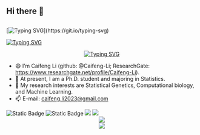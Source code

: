 ## Hi there 👋

<!--
**Caifeng-Li/Caifeng-Li** is a ✨ _special_ ✨ repository because its `README.md` (this file) appears on your GitHub profile.

Here are some ideas to get you started:

- 🔭 I’m currently working on ...
- 🌱 I’m currently learning ...
- 👯 I’m looking to collaborate on ...
- 🤔 I’m looking for help with ...
- 💬 Ask me about ...
- 📫 How to reach me: ...
- 😄 Pronouns: ...
- ⚡ Fun fact: ...
-->
##

[![Typing SVG](https://readme-typing-svg.herokuapp.com?font=Fira+Code&weight=600&size=21&pause=1000&color=F71CB4&center=true&vCenter=true&multiline=true&width=2000&height=60&lines=The+only+thing+we+have+to+fear+is+fear+itself+-+nameless%2C+unreasoning%2C+unjustified+terror+which+paralyzes+needed+efforts+to+convert+retreat+into+advance.)](https://git.io/typing-svg)

<a href="https://git.io/typing-svg"><img src="https://readme-typing-svg.herokuapp.com?font=Fira+Code&weight=600&size=21&pause=1000&color=93106B&center=true&vCenter=true&multiline=true&width=1300&height=60&lines=%E6%88%91%E4%BB%AC%E5%94%AF%E4%B8%80%E5%80%BC%E5%BE%97%E6%81%90%E6%83%A7%E7%9A%84%E5%B0%B1%E6%98%AF%E6%81%90%E6%83%A7%E6%9C%AC%E8%BA%AB%E2%80%94%E2%80%94%E8%BF%99%E6%98%AF%E4%B8%80%E7%A7%8D%E9%9A%BE%E4%BB%A5%E5%90%8D%E7%8A%B6%E3%80%81%E7%9B%B2%E7%9B%AE%E5%86%B2%E5%8A%A8%E3%80%81%E6%AF%AB%E6%97%A0%E7%BC%98%E7%94%B1%E7%9A%84%E6%81%90%E6%83%A7%EF%BC%8C%E5%8F%AF%E4%BB%A5%E4%BD%BF%E4%BA%BA%E4%BB%AC%E8%BD%AC%E9%80%80%E4%B8%BA%E8%BF%9B%E6%89%80%E9%9C%80%E7%9A%84%E5%8A%AA%E5%8A%9B%E5%85%A8%E9%83%BD%E4%B8%A7%E5%A4%B1%E6%95%88%E5%8A%9B%E3%80%82" alt="Typing SVG" /></a>

<div align="center">
  <a href="https://blog.sunguoqi.com/">
    <img src="https://readme-typing-svg.demolab.com?font=Fira+Code&pause=2000&color=024EF7&width=435&lines=我们唯一值得恐惧的就是恐惧本身——这是一种难以名状、盲目冲动、毫无缘由的恐惧，可以使人们转退为进所需的努力全都丧失效力。！;The only thing we have to fear is fear itself - nameless, unreasoning, unjustified terror which paralyzes needed efforts to convert retreat into advance.！&center=true&size=27" alt="Typing SVG" />
  </a>
</div>


- 😄 I’m Caifeng Li (github: @Caifeng-Li; ResearchGate: https://www.researchgate.net/profile/Caifeng-Li).
- 💞️ At present, I am a Ph.D. student and majoring in Statistics.
- 🌱 My research interests are Statistical Genetics, Computational biology, and Machine Learning.
- 📫 E-mail: caifeng.li2023@gmail.com

<span align="center"> 
  <img alt="Static Badge" src="https://img.shields.io/badge/R-%2342b883?style=flat-square&logo=R&logoColor=%23fff"> 
  <img alt="Static Badge" src="https://img.shields.io/badge/Python-%230072b3?style=flat-square&logo=Python&logoColor=%23fff"> 
  <img src="https://img.shields.io/badge/-SQL-F7DF1E?style=flat-square&logo=sql&logoColor=white" /> 
  <img src="https://img.shields.io/badge/-Linux-E34F26?style=flat-square&logo=linux&logoColor=white" /> 
</span>


<div align="center">
  <img src="https://github-readme-stats.vercel.app/api?username=Caifeng-Li&show_icons=true&theme=radical" /> 
</div>


<div align="center">
  <img src="https://github-readme-stats.vercel.app/api/top-langs/?username=Caifeng-Li&layout=compact&langs_count=6&text_color=000&icon_color=fff&theme=graywhite" />
</div>

